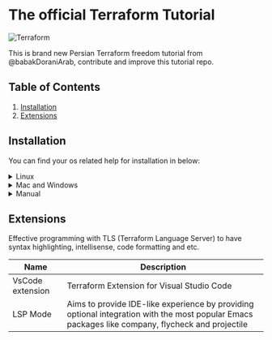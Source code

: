 # The official Terraform Tutorial

![Terraform](https://i0.wp.com/datascientest.com/wp-content/uploads/2022/04/terraform-1.jpg?fit=1520%2C601&ssl=1)

This is brand new Persian Terraform freedom tutorial from @babakDoraniArab,
contribute and improve this tutorial repo.

## Table of Contents

1. [Installation](#installation)
2. [Extensions](#installation)

## Installation

You can find your os related help for installation in below:

<details >
<summary > Linux </summary>

<ul>
    
<details>
<summary> Debian/Ubuntu </summary>
    
#### Ubuntu/Debian
Ensure that your system is up to date and you have installed the gnupg, software-properties-common, and curl packages installed. You will use these  packages to verify HashiCorp's GPG signature and install HashiCorp's Debian package repository.
  
```bash
sudo apt-get update && sudo apt-get install -y gnupg software-properties-common
```
Install the HashiCorp GPG key.
```bash
wget -O- https://apt.releases.hashicorp.com/gpg | \
  gpg --dearmor | \
  sudo tee /usr/share/keyrings/hashicorp-archive-keyring.gpg
```
Verify the key's fingerprint.
```bash
   gpg --no-default-keyring \
    --keyring /usr/share/keyrings/hashicorp-archive-keyring.gpg \
    --fingerprint
```
The gpg command will report the key fingerprint:
```
    /usr/share/keyrings/hashicorp-archive-keyring.gpg
    -------------------------------------------------
    pub   rsa4096 XXXX-XX-XX [SC]
          AAAA AAAA AAAA AAAA
    uid           [ unknown] HashiCorp Security (HashiCorp Package Signing) <security+packaging@hashicorp.com>
    sub   rsa4096 XXXX-XX-XX [E]
```
  Add the official HashiCorp repository to your system. The lsb_release -cs command finds the distribution release codename for your current system, such as buster, groovy, or sid.
  ```bash
  echo "deb [signed-by=/usr/share/keyrings/hashicorp-archive-keyring.gpg] \
    https://apt.releases.hashicorp.com $(lsb_release -cs) main" | \
    sudo tee /etc/apt/sources.list.d/hashicorp.list
  ```
   Download the package information from HashiCorp.
   ```bash
   sudo apt update
   ```
   Install Terraform from the new repository.
   ```bash
   sudo apt-get install terraform
   ```

</details>

<details>
<summary> CentOS/RHEL </summary>

Install yum-config-manager to manage your repositories.

```bash
sudo yum install -y yum-utils
```

Use yum-config-manager to add the official HashiCorp Linux repository.

```bash
sudo yum-config-manager --add-repo https://rpm.releases.hashicorp.com/RHEL/hashicorp.repo
```

Install Terraform from the new repository.

```bash
sudo yum -y install terraform
```

</details>
</li>

<details>
<summary>Fedora</summary>

### Fedora

Install `dnf config-manager` to manage your repositories.

```bash
sudo dnf install -y dnf-plugins-core
```

Use `dnf config-manager` to add the official HashiCorp Linux repository.

```bash
sudo dnf config-manager --add-repo https://rpm.releases.hashicorp.com/fedora/hashicorp.repo
```

Install Terraform from the new repository.

```bash
sudo dnf -y install terraform
```

</details>

<details>
<summary> Amazon-linux </summary>

Install yum-config-manager to manage your repositories.

```bash
sudo yum install -y yum-utils
```

Use yum-config-manager to add the official HashiCorp Linux repository.

```bash
sudo yum-config-manager --add-repo https://rpm.releases.hashicorp.com/AmazonLinux/hashicorp.repo
```

Install Terraform from the new repository.

```bash
sudo yum -y install terraform
```

</details>
</ul>
</details>

<details>
<summary> Mac and Windows </summary>

<ul>
<details>
<summary> Homebrew OS X </summary>

First, install the HashiCorp tap, a repository of all our Homebrew packages.

```bash
brew tap hashicorp/tap
```

Now, install Terraform with hashicorp/tap/terraform.

```bash
brew install hashicorp/tap/terraform
```

To update to the latest version of Terraform, first update Homebrew.

```bash
brew update
```

Then, run the upgrade command to download and use the latest Terraform version.

```bash
brew upgrade hashicorp/tap/terraform
```

</details>

<details>
<summary> Chocolatey on Windows </summary>

Chocolatey is a free and open-source package management system for Windows. Install the Terraform package from the command-line.

```cmd
choco install terraform
```

</details>

</ul>

</details>

<details>
<summary> Manual </summary>

To install Terraform, find the [appropriate package](https://developer.hashicorp.com/terraform/downloads) for your system and download it as a zip archive.

After downloading Terraform, unzip the package. Terraform runs as a single binary named `terraform`. Any other files in the package can be safely removed and Terraform will still function.

Finally, make sure that the `terraform` binary is available on your `PATH`. This process will differ depending on your operating system.

<ul>
<details>
<summary> Mac or Linux </summary>

Print a colon-separated list of locations in your PATH.

```bash
echo $PATH
```

Move the Terraform binary to one of the listed locations. This command assumes that the binary is currently in your downloads folder and that your `PATH` includes `/usr/local/bin`, but you can customize it if your locations are different.

```bash
mv ~/Downloads/terraform /usr/local/bin/
```

For more detail about adding binaries to your path, see this [Stack Overflow article](https://stackoverflow.com/questions/14637979/how-to-permanently-set-path-on-linux).

</details>

<details>
<summary> Windows </summary>

[This Stack Overflow article](https://stackoverflow.com/questions/1618280/where-can-i-set-path-to-make-exe-on-windows) contains instructions for setting the PATH on Windows through the user interface.

</details>
</ul>
</details>

## Extensions

Effective programming with TLS (Terraform Language Server) to have syntax highlighting, intellisense, code formatting and etc.

| Name             | Description                                                                                                                                      |
| ---------------- | ------------------------------------------------------------------------------------------------------------------------------------------------ |
| VsCode extension | Terraform Extension for Visual Studio Code                                                                                                       |
| LSP Mode         | Aims to provide IDE-like experience by providing optional integration with the most popular Emacs packages like company, flycheck and projectile |

